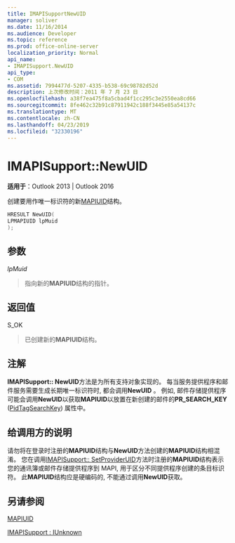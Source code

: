 ```yaml
---
title: IMAPISupportNewUID
manager: soliver
ms.date: 11/16/2014
ms.audience: Developer
ms.topic: reference
ms.prod: office-online-server
localization_priority: Normal
api_name:
- IMAPISupport.NewUID
api_type:
- COM
ms.assetid: 7994477d-5207-4335-b538-69c98782d52d
description: 上次修改时间：2011 年 7 月 23 日
ms.openlocfilehash: a38f7ea475f8a5cbad4f1cc295c3e2550ea8cd66
ms.sourcegitcommit: 8fe462c32b91c87911942c188f3445e85a54137c
ms.translationtype: MT
ms.contentlocale: zh-CN
ms.lasthandoff: 04/23/2019
ms.locfileid: "32330196"
---
```

# <a name="imapisupportnewuid"></a>IMAPISupport::NewUID

  
  
**适用于**：Outlook 2013 | Outlook 2016 
  
创建要用作唯一标识符的新[MAPIUID](mapiuid.md)结构。 
  
```cpp
HRESULT NewUID(
LPMAPIUID lpMuid
);
```

## <a name="parameters"></a>参数

 _lpMuid_
  
> 指向新的**MAPIUID**结构的指针。 
    
## <a name="return-value"></a>返回值

S_OK 
  
> 已创建新的**MAPIUID**结构。 
    
## <a name="remarks"></a>注解

**IMAPISupport:: NewUID**方法是为所有支持对象实现的。 每当服务提供程序和邮件服务需要生成长期唯一标识符时, 都会调用**NewUID** 。 例如, 邮件存储提供程序可能会调用**NewUID**以获取**MAPIUID**以放置在新创建的邮件的**PR_SEARCH_KEY** ([PidTagSearchKey](pidtagsearchkey-canonical-property.md)) 属性中。
  
## <a name="notes-to-callers"></a>给调用方的说明

请勿将在登录时注册的**MAPIUID**结构与**NewUID**方法创建的**MAPIUID**结构相混淆。 您在调用[IMAPISupport:: SetProviderUID](imapisupport-setprovideruid.md)方法时注册的**MAPIUID**结构表示您的通讯簿或邮件存储提供程序到 MAPI, 用于区分不同提供程序创建的条目标识符。 此**MAPIUID**结构应是硬编码的, 不能通过调用**NewUID**获取。
  
## <a name="see-also"></a>另请参阅



[MAPIUID](mapiuid.md)
  
[IMAPISupport : IUnknown](imapisupportiunknown.md)

